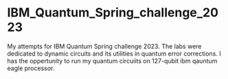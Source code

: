 # IBM_Quantum_Spring_challenge_2023
 My attempts for IBM Quantum Spring challenge 2023. The labs were dedicated to dynamic circuits and its utilities in quantum error corrections. I has the oppertunity to run my quantum circuiits on 127-qubit ibm qauntum eagle processor. 
